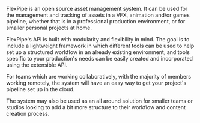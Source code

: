 FlexPipe is an open source asset management system. It can be used for the management and tracking of assets in a VFX, animation and/or games pipeline, whether that is in a professional production environment, or for smaller personal projects at home.

FlexPipe's API is built with modularity and flexibility in mind. The goal is to include a lightweight framework in which different tools can be used to help set up a structured workflow in an already existing environment, and tools specific to your production's needs can be easily created and incorporated using the extensible API.

For teams which are working collaboratively, with the majority of members working remotely, the system will have an easy way to get your project's pipeline set up in the cloud.

The system may also be used as an all around solution for smaller teams or studios looking to add a bit more structure to their workflow and content creation process.
